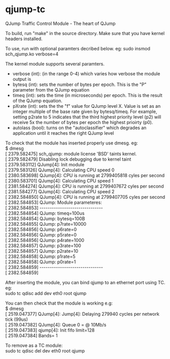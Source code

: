 # qjump-tc
QJump Traffic Control Module - The heart of QJump

To build, run "make" in the source directory. Make sure that you have kernel headers installed.

To use, run with optional paramters decribed below. eg:
sudo insmod sch_qjump.ko verbose=4

The kernel module supports several paramters. 
- verbose (int):    (in the range 0-4) which varies how verbose the module output is
- bytesq (int):     sets the number of bytes per epoch. This is the "P" parameter from the QJump equation
- timeq (int):      sets the time (in microseconds) per epoch. This is the result of the QJump equation. 
- pXrate (int):     sets the the "f" value for QJump level X. Value is set as an integer multiple of the base rate given by bytesq/timeq. For example, setting p2rate to 5 indicates that the third highest priority level (p2) will receive 5x the number of bytes per epoch the highest prioirty (p0).
- autolass (bool):  turns on the "autoclassifier" which degrades an application until it reaches the right QJump level

To check that the module has inserted properly use dmesg. eg:  
$ dmesg  
[ 2379.582475] sch_qjump: module license 'BSD' taints kernel.  
[ 2379.582479] Disabling lock debugging due to kernel taint  
[ 2379.583112] QJump[4]: Init module  
[ 2379.583126] QJump[4]: Calculating CPU speed 0  
[ 2380.583698] QJump[4]: CPU is running at 2799405818 cyles per second  
[ 2380.583701] QJump[4]: Calculating CPU speed 1  
[ 2381.584274] QJump[4]: CPU is running at 2799407672 cyles per second  
[ 2381.584277] QJump[4]: Calculating CPU speed 2  
[ 2382.584850] QJump[4]: CPU is running at 2799407705 cyles per second  
[ 2382.584853] QJump: Module parameteres:  
[ 2382.584853] -------------------------------  
[ 2382.584854] QJump: timeq=100us  
[ 2382.584854] QJump: bytesq=100B  
[ 2382.584855] QJump: p7rate=10000  
[ 2382.584856] QJump: p6rate=0  
[ 2382.584856] QJump: p5rate=0  
[ 2382.584856] QJump: p4rate=1000  
[ 2382.584857] QJump: p3rate=100  
[ 2382.584857] QJump: p2rate=10  
[ 2382.584858] QJump: p1rate=5  
[ 2382.584858] QJump: p0rate=1  
[ 2382.584859] -------------------------------  
[ 2382.584859]   

After inserting the module, you can bind qjump to an ethernet port using TC. eg:  
sudo tc qdisc add dev eth0 root qjump

You can then check that the module is working e.g:  
$ dmesg  
[ 2519.047377] QJump[4]: Jump[4]: Delaying 279940 cycles per network tick (99us)  
[ 2519.047382] QJump[4]: Queue 0 = @ 10Mb/s   
[ 2519.047383] qjump[4]: Init fifo limit=128  
[ 2519.047384] Bands= 1  

To remove as a TC module:  
sudo tc qdisc del dev eth0 root qjump
